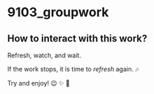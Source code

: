 # 9103_groupwork

## How to interact with this work?

Refresh, watch, and wait.

If the work stops, it is time to *refresh* again. :notes:

Try and enjoy! :wink: :sparkles: :blue_heart: